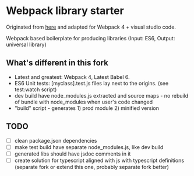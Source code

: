 # Webpack library starter

Originated from [here](https://github.com/krasimir/webpack-library-starter) and adapted for Webpack 4 + visual studio code.

Webpack based boilerplate for producing libraries (Input: ES6, Output: universal library)

## What's different in this fork

* Latest and greatest: Webpack 4, Latest Babel 6.
* ES6 Unit tests: [myclass].test.js files lay next to the origins. (see test:watch script)
* dev build have node_modules.js extracted and source maps - no rebuild of bundle with node_modules when user's code changed
* "build" script - generates 1) prod module 2) minified version

## TODO

* [ ] clean package.json dependencies
* [ ] make test build have separate node_modules.js, like dev build
* [ ] generated libs should have jsdoc comments in it
* [ ] create solution for typescript aligned with js with typescript definitions (separate fork or extend this one, probably separate fork better)